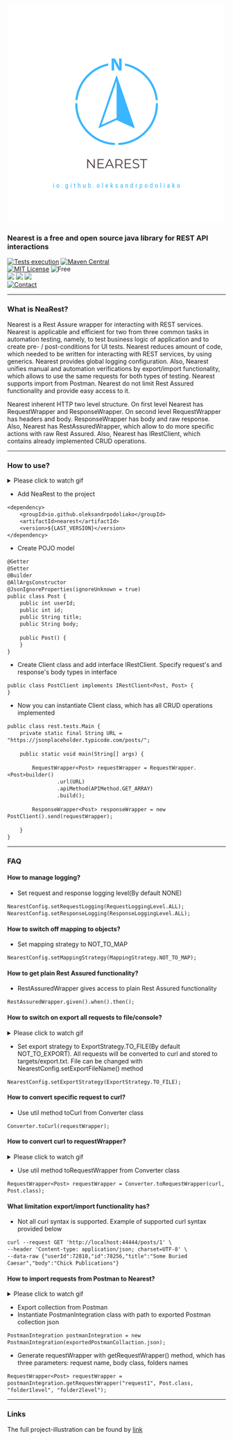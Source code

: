 <div style="text-align:center"><img src="media/NearestLogo.png" /></div>

### Nearest is a free and open source java library for REST API interactions
[![Tests execution](https://github.com/OleksandrPodoliako/nearest/actions/workflows/testsRun.yml/badge.svg)](https://github.com/OleksandrPodoliako/nearest/actions/workflows/testsRun.yml)
[![Maven Central](https://img.shields.io/maven-central/v/io.github.oleksandrpodoliako/nearest.svg)](https://search.maven.org/artifact/io.github.oleksandrpodoliako/nearest)\
[![MIT License](http://img.shields.io/badge/license-MIT-green.svg)](https://github.com/OleksandrPodoliako/nearest/blob/main/LICENSE)
![Free](https://img.shields.io/badge/free-open--source-green.svg) \
![](https://img.shields.io/badge/Java-11-blue)
![](https://img.shields.io/badge/Rest--Assured-5.2.0-blue)
![](https://img.shields.io/badge/Jackson-2.14.0-blue) \
[![Contact](https://img.shields.io/badge/contact-site-green)](https://www.linkedin.com/in/oleksandr-podoliako/)

***

### What is NeaRest?
Nearest is a Rest Assure wrapper for interacting with REST services. Nearest is applicable and efficient for two from three common tasks in automation testing, namely, to test business logic of application and to create pre- / post-conditions for UI tests. Nearest reduces amount of code, which needed to be written for interacting with REST services, by using generics. Nearest provides global logging configuration. Also, Nearest unifies manual and automation verifications by export/import functionality, which allows to use the same requests for both types of testing. Nearest supports import from Postman. Nearest do not limit Rest Assured functionality and provide easy access to it.

Nearest inherent HTTP two level structure. On first level Nearest has RequestWrapper and ResponseWrapper. On second level RequestWrapper has headers and body. ResponseWrapper has body and raw response. Also, Nearest has RestAssuredWrapper, which allow to do more specific actions with raw Rest Assured. Also, Nearest has IRestClient, which contains already implemented CRUD operations.
***

### How to use?

<details> 
  <summary>Please click to watch gif</summary>

![Gif](media/NearestHowToUse.gif)

</details>

* Add NeaRest to the project
```
<dependency>
    <groupId>io.github.oleksandrpodoliako</groupId>
    <artifactId>nearest</artifactId>
    <version>${LAST_VERSION}</version>
</dependency>
```
* Create POJO model

```
@Getter
@Setter
@Builder
@AllArgsConstructor
@JsonIgnoreProperties(ignoreUnknown = true)
public class Post {
    public int userId;
    public int id;
    public String title;
    public String body;

    public Post() {
    }
}
```

* Create Client class and add interface IRestClient. Specify request's and response's body types in interface

```
public class PostClient implements IRestClient<Post, Post> {
}
```

* Now you can instantiate Client class, which has all CRUD operations implemented

```
public class rest.tests.Main {
    private static final String URL = "https://jsonplaceholder.typicode.com/posts/";

    public static void main(String[] args) {

        RequestWrapper<Post> requestWrapper = RequestWrapper.<Post>builder()
                .url(URL)
                .apiMethod(APIMethod.GET_ARRAY)
                .build();

        ResponseWrapper<Post> responseWrapper = new PostClient().send(requestWrapper);
        
    }
}
```

***

### FAQ

#### How to manage logging?

* Set request and response logging level(By default NONE)

```
NearestConfig.setRequestLogging(RequestLoggingLevel.ALL);
NearestConfig.setResponseLogging(ResponseLoggingLevel.ALL);
```

#### How to switch off mapping to objects?

* Set mapping strategy to NOT_TO_MAP

```
NearestConfig.setMappingStrategy(MappingStrategy.NOT_TO_MAP);
```

#### How to get plain Rest Assured functionality?

* RestAssuredWrapper gives access to plain Rest Assured functionality

```
RestAssuredWrapper.given().when().then();
```

#### How to switch on export all requests to file/console?

<details> 
  <summary>Please click to watch gif</summary>

![Gif](media/NearestHowToExportToFileAll.gif)

</details>

* Set export strategy to ExportStrategy.TO_FILE(By default NOT_TO_EXPORT). All requests will be converted to curl and stored to targets/export.txt. File can be changed with NearestConfig.setExportFileName() method

```
NearestConfig.setExportStrategy(ExportStrategy.TO_FILE);
```

#### How to convert specific request to curl?

* Use util method toCurl from Converter class

```
Converter.toCurl(requestWrapper);
```

#### How to convert curl to requestWrapper?

<details> 
  <summary>Please click to watch gif</summary>

![Gif](media/NearestHowToImportCurl.gif)

</details>

* Use util method toRequestWrapper from Converter class

```
RequestWrapper<Post> requestWrapper = Converter.toRequestWrapper(curl, Post.class);
```

#### What limitation export/import functionality has?

* Not all curl syntax is supported. Example of supported curl syntax provided below

```
curl --request GET 'http://localhost:44444/posts/1' \
--header 'Content-type: application/json; charset=UTF-8' \
--data-raw {"userId":72810,"id":78256,"title":"Some Buried Caesar","body":"Chick Publications"}
```

#### How to import requests from Postman to Nearest?

<details> 
  <summary>Please click to watch gif</summary>

![Gif](media/NearestHowToImportFromPostman.gif)

</details>

* Export collection from Postman
* Instantiate PostmanIntegration class with path to exported Postman collection json

```
PostmanIntegration postmanIntegration = new PostmanIntegration(exportedPostmanCollaction.json);
```

* Generate requestWrapper with getRequestWrapper() method, which has three parameters: request name, body class, folders names

```
RequestWrapper<Post> requestWrapper = postmanIntegration.getRequestWrapper("request1", Post.class, "folder1level", "folder2level");
```

***

### Links
The full project-illustration can be found by [link](https://github.com/OleksandrPodoliako/nearest-example)
